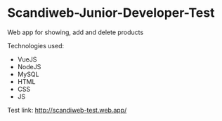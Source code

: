 # Scandiweb-Junior-Developer-Test
Web app for showing, add and delete products

Technologies used:
- VueJS
- NodeJS
- MySQL
- HTML
- CSS
- JS

Test link: http://scandiweb-test.web.app/
